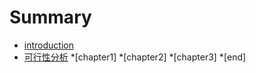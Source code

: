# Summary

* [introduction](chapter1.md)
* [可行性分析](analysis.md)
 *[chapter1]
 *[chapter2]
 *[chapter3]
*[end]
